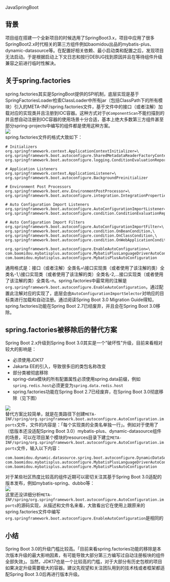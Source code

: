 JavaSpringBoot
<a name="JkLt4"></a>
## 背景
项目组在搭建一个全新项目的时候选用了SpringBoot3.x，项目中应用了很多SpringBoot2.x时代相关的第三方组件例如baomidou出品的mybatis-plus、dynamic-datasource等。在配置好相关依赖、最小启动类和配置之后，发现项目无法启动。于是根据启动上下文日志和按行DEBUG找到原因并且在等待组件升级兼容之前进行临时性解决。
<a name="udaxW"></a>
## 关于spring.factories
spring.factories其实是SpringBoot提供的SPI机制，底层实现是基于SpringFactoriesLoader检索ClassLoader中所有jar（包括ClassPath下的所有模块）引入的META-INF/spring.factories文件，基于文件中的接口（或者注解）加载对应的实现类并且注册到IOC容器。这种方式对于`@ComponentScan`不能扫描到的并且想自动注册到IOC容器的使用场景十分合适，基本上绝大多数第三方组件甚至部分spring-projects中编写的组件都是使用这种方案。<br />![](https://cdn.nlark.com/yuque/0/2023/png/396745/1672639844921-b34f038b-7b30-44ff-8684-df5c993311e6.png#averageHue=%23738876&clientId=udccb03c7-08d6-4&from=paste&id=ua1ade014&originHeight=687&originWidth=674&originalType=url&ratio=1&rotation=0&showTitle=false&status=done&style=none&taskId=u329225f4-e582-4e81-9554-2a772378bc0&title=)<br />spring.factories文件的格式大致如下：
```
# Initializers
org.springframework.context.ApplicationContextInitializer=\
org.springframework.boot.autoconfigure.SharedMetadataReaderFactoryContextInitializer,\
org.springframework.boot.autoconfigure.logging.ConditionEvaluationReportLoggingListener

# Application Listeners
org.springframework.context.ApplicationListener=\
org.springframework.boot.autoconfigure.BackgroundPreinitializer

# Environment Post Processors
org.springframework.boot.env.EnvironmentPostProcessor=\
org.springframework.boot.autoconfigure.integration.IntegrationPropertiesEnvironmentPostProcessor

# Auto Configuration Import Listeners
org.springframework.boot.autoconfigure.AutoConfigurationImportListener=\
org.springframework.boot.autoconfigure.condition.ConditionEvaluationReportAutoConfigurationImportListener

# Auto Configuration Import Filters
org.springframework.boot.autoconfigure.AutoConfigurationImportFilter=\
org.springframework.boot.autoconfigure.condition.OnBeanCondition,\
org.springframework.boot.autoconfigure.condition.OnClassCondition,\
org.springframework.boot.autoconfigure.condition.OnWebApplicationCondition

org.springframework.boot.autoconfigure.EnableAutoConfiguration=\
com.baomidou.mybatisplus.autoconfigure.MybatisPlusLanguageDriverAutoConfiguration,\
com.baomidou.mybatisplus.autoconfigure.MybatisPlusAutoConfiguration
```
通用格式是：接口（或者注解）全类名=\接口实现类（或者使用了该注解的类）全类名-1,\接口实现类（或者使用了该注解的类）全类名-2,\...接口实现类（或者使用了该注解的类）全类名-n。spring.factories中最常用的注解是`org.springframework.boot.autoconfigure.EnableAutoConfiguration`，通过配置此注解对应的实现了，底层会由`AutoConfigurationImportSelector`对响应的目标类进行加载和自动注册。通过阅读Spring Boot 3.0 Migration Guide得知，spring.factories功能在Spring Boot 2.7已经废弃，并且会在Spring Boot 3.0移除。
<a name="GHEec"></a>
## spring.factories被移除后的替代方案
Spring Boot 2.x升级到Spring Boot 3.0其实是一个"破坏性"升级，目前来看相对较大的影响是：

- 必须使用JDK17
- Jakarta EE的引入，导致很多旧的类包名称改变
- 部分类被彻底移除
- spring-data模块的所有配置属性必须使用spring.data前缀，例如`spring.redis.host`必须更变为`spring.data.redis.host`
- spring.factories功能在Spring Boot 2.7已经废弃，在Spring Boot 3.0彻底移除（见下图）

![](https://cdn.nlark.com/yuque/0/2023/png/396745/1672639844923-2c08fc5c-3431-46a8-9e6f-b3b282ce9770.png#averageHue=%2329313a&clientId=udccb03c7-08d6-4&from=paste&id=ubb5346e0&originHeight=127&originWidth=912&originalType=url&ratio=1&rotation=0&showTitle=false&status=done&style=none&taskId=u631efdda-709a-4d7a-960f-9b663e7c536&title=)<br />替代方案比较简单，就是在类路径下创建`META-INF/spring/org.springframework.boot.autoconfigure.AutoConfiguration.imports`文件，文件的内容是：「每个实现类的全类名单独一行」。例如对于使用了（低版本还没适配Spring Boot 3.0）mybatis-plus、dynamic-datasource组件的场景，可以在项目某个模块的resources目录下建立`META-INF/spring/org.springframework.boot.autoconfigure.AutoConfiguration.imports`文件，输入以下内容：
```
com.baomidou.dynamic.datasource.spring.boot.autoconfigure.DynamicDataSourceAutoConfiguration
com.baomidou.mybatisplus.autoconfigure.MybatisPlusLanguageDriverAutoConfiguration
com.baomidou.mybatisplus.autoconfigure.MybatisPlusAutoConfiguration
```
对于某些社区热度比较高的组件近期可以密切关注其基于Spring Boot 3.0适配的版本发布，例如mybatis-spring、dubbo等：<br />![](https://cdn.nlark.com/yuque/0/2023/png/396745/1672639844960-92b770ff-069a-49d2-858a-cef64c4568bf.png#averageHue=%23262d37&clientId=udccb03c7-08d6-4&from=paste&id=u3921dbfc&originHeight=801&originWidth=699&originalType=url&ratio=1&rotation=0&showTitle=false&status=done&style=none&taskId=u361cf720-21a0-4213-a472-3c5e35c2300&title=)<br />这里还没详细分析`META-INF/spring/org.springframework.boot.autoconfigure.AutoConfiguration.imports`的源码实现，从描述和文件名来看，大致看出它在使用上跟原来的spring.factories文件中编写`org.springframework.boot.autoconfigure.EnableAutoConfiguration`是相同的
<a name="snCHb"></a>
## 小结
Spring Boot 3.0的升级门槛比较高。「目前来看spring.factories功能的移除是本次版本升级的最大影响因素，有可能导致大部分第三方编写过自动注册板块的组件全部失效」。当然，JDK17也是一个比较高的门槛，对于大部分有历史包袱的项目如果决定升级需要极大的容器。建议先观望和关注团队用到的技术栈或者框架都适配Spring Boot 3.0后再进行版本升级。
